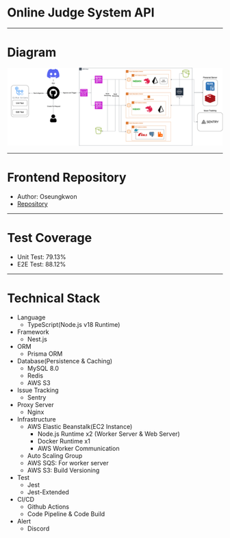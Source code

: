 # Online Judge System API

---

# Diagram

![](img/diagram.png)

---

# Frontend Repository

- Author: Oseungkwon
- [Repository](https://github.com/OseungKwon/Online-Judge-System-Web)

---

# Test Coverage

- Unit Test: 79.13%
- E2E Test: 88.12%

---

# Technical Stack

- Language
  - TypeScript(Node.js v18 Runtime)
- Framework
  - Nest.js
- ORM
  - Prisma ORM
- Database(Persistence & Caching)
  - MySQL 8.0
  - Redis
  - AWS S3
- Issue Tracking
  - Sentry
- Proxy Server
  - Nginx
- Infrastructure
  - AWS Elastic Beanstalk(EC2 Instance)
    - Node.js Runtime x2 (Worker Server & Web Server)
    - Docker Runtime x1
    - AWS Worker Communication
  - Auto Scaling Group
  - AWS SQS: For worker server
  - AWS S3: Build Versioning
- Test
  - Jest
  - Jest-Extended
- CI/CD
  - Github Actions
  - Code Pipeline & Code Build
- Alert
  - Discord
